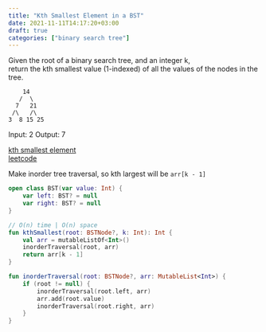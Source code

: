 ```yaml
---
title: "Kth Smallest Element in a BST"
date: 2021-11-11T14:17:20+03:00
draft: true
categories: ["binary search tree"]
---
```


Given the root of a binary search tree, and an integer k, \
return the kth smallest value (1-indexed) of all the values of the nodes in the tree.

        14
       /  \
      7   21
     /\   /\
    3  8 15 25

Input: 2
Output: 7

[kth smallest element](https://github.com/solairerove/algs4-leprosorium/blob/master/src/main/kotlin/com/github/solairerove/algs4/leprosorium/binary_search_tree/KthSmallestElement.kt) \
[leetcode](https://leetcode.com/problems/kth-smallest-element-in-a-bst/)

Make inorder tree traversal, so kth largest will be `arr[k - 1]`

```kotlin
open class BST(var value: Int) {
    var left: BST? = null
    var right: BST? = null
}

// O(n) time | O(n) space
fun kthSmallest(root: BSTNode?, k: Int): Int {
    val arr = mutableListOf<Int>()
    inorderTraversal(root, arr)
    return arr[k - 1]
}

fun inorderTraversal(root: BSTNode?, arr: MutableList<Int>) {
    if (root != null) {
        inorderTraversal(root.left, arr)
        arr.add(root.value)
        inorderTraversal(root.right, arr)
    }
}
```
